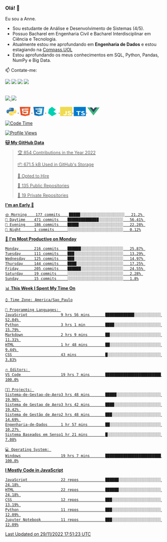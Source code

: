 ### Olá! 👋
Eu sou a Anne. 
- Sou estudante de Análise e Desenvolvimento de Sistemas (4/5).
- Possuo Bacharel em Engenharia Civil e Bacharel Interdisciplinar em Ciência e Tecnologia.
- Atualmente estou me aprofundando em **Engenharia de Dados** e estou estagiando na [Compass.UOL](https://compass.uol/pt/home/) 
- Estou aprofundando os meus conhecimentos em SQL, Python, Pandas, NumPy e Big Data.

📫 Contate-me: 

<div>
<a href="https://www.instagram.com/annekarolinefc/" target="_blank"><img src="https://img.shields.io/badge/-Instagram-%23E4405F?style=for-the-badge&logo=instagram&logoColor=white" target="_blank"></a> 
<a href = "mailto:annekarolinefc@gmail.com"><img src="https://img.shields.io/badge/-Gmail-%23333?style=for-the-badge&logo=gmail&logoColor=white" target="_blank"></a>
<a href="https://www.linkedin.com/in/devannekarolinefc/" target="_blank"><img src="https://img.shields.io/badge/-LinkedIn-%230077B5?style=for-the-badge&logo=linkedin&logoColor=white" target="_blank"></a> 
<a href="https://api.whatsapp.com/send?phone=5533991375118&text=Ol%C3%A1%20Anne!%20" target="_blank"><img src="https://img.shields.io/badge/WhatsApp-25D366?style=for-the-badge&logo=whatsapp&logoColor=white" target="_blank"></a>
</div>

</br>

</br>
<div>
  <a href="https://github.com/annekarolinefc">
  <img height="180em" src="https://github-readme-stats.vercel.app/api?username=annekarolinefc&show_icons=true&theme=dracula&include_all_commits=true&count_private=true"/>
  <img height="180em" src="https://github-readme-stats.vercel.app/api/top-langs/?username=annekarolinefc&layout=compact&langs_count=7&theme=dracula"/>
</div>
  
  <div style="display: inline_block"><br>  
  <img align="center" alt="Anne-Python" height="30" width="40" src="https://raw.githubusercontent.com/devicons/devicon/master/icons/python/python-original.svg">
  <img align="center" alt="Anne-HTML" height="30" width="40" src="https://raw.githubusercontent.com/devicons/devicon/master/icons/html5/html5-original.svg">
  <img align="center" alt="Anne-CSS" height="30" width="40"
 src="https://raw.githubusercontent.com/devicons/devicon/master/icons/css3/css3-original.svg">
  <img align="center" alt="Anne-Bulma" height="30" width="40"
 src="https://github.com/devicons/devicon/blob/master/icons/bulma/bulma-plain.svg">
  <img align="center" alt="Anne-Js" height="30" width="40" src="https://raw.githubusercontent.com/devicons/devicon/master/icons/javascript/javascript-plain.svg">
    <img align="center" alt="Anne-Ts" height="30" width="40" src="https://github.com/devicons/devicon/blob/master/icons/typescript/typescript-original.svg">
      <img align="center" alt="Anne-Vue" height="30" width="40" src="https://github.com/devicons/devicon/blob/master/icons/vuejs/vuejs-original.svg">
</div>
<!--
  <img align="center" alt="Anne-An" height="30" width="40" src="https://github.com/devicons/devicon/blob/master/icons/angularjs/angularjs-original.svg">

-->
</br>
</br>
</br>
<!--START_SECTION:waka-->
![Code Time](http://img.shields.io/badge/Code%20Time-89%20hrs%2013%20mins-blue)

![Profile Views](http://img.shields.io/badge/Profile%20Views-0-blue)

**🐱 My GitHub Data** 

> 🏆 854 Contributions in the Year 2022
 > 
> 📦 671.5 kB Used in GitHub's Storage 
 > 
> 💼 Opted to Hire
 > 
> 📜 135 Public Repositories 
 > 
> 🔑 19 Private Repositories  
 > 
**I'm an Early 🐤** 

```text
🌞 Morning    177 commits    █████░░░░░░░░░░░░░░░░░░░░   21.2% 
🌇 Daytime    471 commits    ██████████████░░░░░░░░░░░   56.41% 
🌃 Evening    186 commits    █████░░░░░░░░░░░░░░░░░░░░   22.28% 
🌙 Night      1 commits      ░░░░░░░░░░░░░░░░░░░░░░░░░   0.12%

```
📅 **I'm Most Productive on Monday** 

```text
Monday       216 commits    ██████░░░░░░░░░░░░░░░░░░░   25.87% 
Tuesday      111 commits    ███░░░░░░░░░░░░░░░░░░░░░░   13.29% 
Wednesday    125 commits    ███░░░░░░░░░░░░░░░░░░░░░░   14.97% 
Thursday     144 commits    ████░░░░░░░░░░░░░░░░░░░░░   17.25% 
Friday       205 commits    ██████░░░░░░░░░░░░░░░░░░░   24.55% 
Saturday     19 commits     ░░░░░░░░░░░░░░░░░░░░░░░░░   2.28% 
Sunday       15 commits     ░░░░░░░░░░░░░░░░░░░░░░░░░   1.8%

```


📊 **This Week I Spent My Time On** 

```text
⌚︎ Time Zone: America/Sao_Paulo

💬 Programming Languages: 
JavaScript               9 hrs 56 mins       █████████████░░░░░░░░░░░░   52.04% 
Python                   3 hrs 1 min         ████░░░░░░░░░░░░░░░░░░░░░   15.79% 
Markdown                 2 hrs 9 mins        ██░░░░░░░░░░░░░░░░░░░░░░░   11.31% 
HTML                     1 hr 48 mins        ██░░░░░░░░░░░░░░░░░░░░░░░   9.44% 
CSS                      43 mins             █░░░░░░░░░░░░░░░░░░░░░░░░   3.83%

🔥 Editors: 
VS Code                  19 hrs 7 mins       █████████████████████████   100.0%

🐱‍💻 Projects: 
Sistema-de-Gestao-de-Aero3 hrs 48 mins       █████░░░░░░░░░░░░░░░░░░░░   19.96% 
Sistema de Gestao de Aero3 hrs 42 mins       ████░░░░░░░░░░░░░░░░░░░░░   19.42% 
Sistema de Gestão de Aero2 hrs 48 mins       ███░░░░░░░░░░░░░░░░░░░░░░   14.69% 
Engenharia-de-Dados      1 hr 57 mins        ██░░░░░░░░░░░░░░░░░░░░░░░   10.27% 
Sistema Baseados em Senso1 hr 21 mins        █░░░░░░░░░░░░░░░░░░░░░░░░   7.08%

💻 Operating System: 
Windows                  19 hrs 7 mins       █████████████████████████   100.0%

```

**I Mostly Code in JavaScript** 

```text
JavaScript               22 repos            ██████░░░░░░░░░░░░░░░░░░░   24.18% 
HTML                     22 repos            ██████░░░░░░░░░░░░░░░░░░░   24.18% 
CSS                      12 repos            ███░░░░░░░░░░░░░░░░░░░░░░   13.19% 
Python                   11 repos            ███░░░░░░░░░░░░░░░░░░░░░░   12.09% 
Jupyter Notebook         11 repos            ███░░░░░░░░░░░░░░░░░░░░░░   12.09%

```



 Last Updated on 29/11/2022 17:51:23 UTC
<!--END_SECTION:waka-->
  
